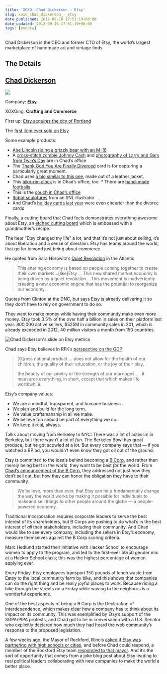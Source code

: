 ```yaml
---
title: 'XOXO: Chad Dickerson - Etsy'
slug: xoxo_chad_dickerson_-_etsy
date_published: 2012-09-16 17:51:19+00:00
date_updated: 2012-09-16 17:51:19+00:00
tags: [events]
---
```

Chad Dickerson is the CEO and former CTO of Etsy, the world’s largest marketplace of handmade art and vintage finds.

## The Details

## [Chad Dickerson](https://twitter.com/chaddickerson)

![](/images/chad01-desaturated_MG_0795.cropped_normal.jpg)

Company: **[Etsy](http://www.etsy.com/)**

XOXOing: **Crafting and Commerce**

First up: [Etsy acquires the city of Portland](http://www.etsy.com/blog/news/2012/etsy-acquires-city-of-portland/)  

The [first item ever sold on Etsy](https://www.etsy.com/transaction/43)  

Some example products:  

* [Abe Lincoln riding a grizzly bear with an M-16](http://www.etsy.com/listing/75364177/abe-lincoln-riding-a-grizzly-old-photo)  
* A [cross-stitch zombie Johnny Cash](https://www.etsy.com/transaction/31827322) and [photography of Larry and Gary from Twin’s Day](https://www.etsy.com/transaction/41518354) are in Chad’s office  
* The [Thank God You Are Finally Divorced](http://www.etsy.com/listing/76275691/thank-god-finally-divorced-card) card is for capturing a particularly great moment.  
* Chad uses [a big similar to this one](https://www.etsy.com/transaction/54527579), made out of a leather jacket.  
* This [bike-rim clock](https://www.etsy.com/transaction/91346155) is in Chad’s office, too.  * There are [hand-made footballs](http://www.etsy.com/listing/62187403/leather-head-handsome-american-leather)  
* This is the [couch in Chad’s office](http://www.etsy.com/listing/76816536/wood-leather-sofa-reclaimed-oak-couch)  
* [Robot sculptures](https://www.etsy.com/transaction/26842047) from an SNL illustrator  
* And Chad’s [holiday cards last year](http://www.etsy.com/listing/36174529/letterpress-holiday-cards-brooklyn) were even cheerier than the divorce cards  

Finally, a cutting board that Chad feels demonstrates everything awesome about Etsy, an [etched cutting board](http://www.etsy.com/listing/100147179/recipe-scanned-from-moms-or-grandmas) which is embossed with a grandmother’s recipe.  

The hear “Etsy changed my life” a lot, and that it’s not just about selling, it’s about liberation and a sense of direction. Etsy has teams around the world, that go far beyond just being about commerce.  

He quotes from Sara Horowitz’s [Quiet Revolution](http://www.theatlantic.com/business/archive/2011/12/occupy-big-business-the-sharing-economys-quiet-revolution/249582/) in the Atlantic:

> This sharing economy is based on people coming together to create their own markets…[like]Etsy … This new shared market economy is being driven by a quiet revolution… This movement is inadvertently creating a new economic engine that has the potential to reorganize our economy.

Quotes from Clinton at the DNC, but says Etsy is already delivering it so they don’t have to rely on government to do so.

They want to make money while having their community make even more money. Etsy took 3.5% of the over half a billion in sales on their platform last year. 800,000 active sellers, $525M in community sales in 201, which is already exceeded in 2012. 40 million visitors a month from 150 countries.

![Chad Dickerson's slide on Etsy metrics](/images/chad-dickerson-slide.jpg)

Chad says Etsy believes in RFK’s [perspective on the GDP](http://www.jfklibrary.org/Research/Ready-Reference/RFK-Speeches/Remarks-of-Robert-F-Kennedy-at-the-University-of-Kansas-March-18-1968.aspx):

> [G]ross national product … does not allow for the health of our children, the quality of their education, or the joy of their play,
> 
> the beauty of our poetry or the strength of our marriages. . . it measures everything, in short, except that which makes life worthwhile.

Etsy’s company values:

- We are a mindful, transparent, and humane business.
- We plan and build for the long term.
- We value craftsmanship in all we make.
- We believe fun should be part of everything we do.
- We keep it real, always.

Talks about moving from Berkeley to NYC: There was a lot of activism in Berkeley, but there wasn’t a lot of *fun*. The Berkeley Bowl has great produce, but he got scowled at a lot. But every company says that — if you watched a BP ad, you wouldn’t even know they got oil out of the ground.

Etsy is committed to the ideals behind becoming a [B Corp](http://bcorp.net), and rather than merely being best in the world, they want to be best *for* the world. From [Chad’s announcement of the B Corp](http://www.etsy.com/blog/news/2012/notes-from-chad-funding-etsys-future/), they addressed not just how they don’t sell out, but how they can honor the obligation they have to their community.

> We believe, more than ever, that Etsy can help fundamentally change the way the world works by making it possible for individuals to makeand sell things to other people around the globe — a people-powered economy.

Traditional incorporation requires corporate leaders to serve the best interest of its shareholders, but B Corps are pushing to do what’s in the best interest of *all* their stakeholders, including their community. And Chad would like to see every company, including the sellers in Etsy’s economy, measure themselves against the B Corp scoring criteria.

Marc Hedlund started their initiative with Hacker School to encourage women to apply to the program, and led to the first-ever 50/50 gender mix at a Hacker School class; this was the highest percentage of women applying ever.

Every Friday, Etsy employees transport 150 pounds of lunch waste from Eatsy to the local community farm by bike, and this shows that companies can do the right thing and be really joyful places to work. Because riding a bike through the streets on a Friday while waving to the neighbors is a wonderful experience.

One of the best aspects of being a B Corp is the Declaration of Interdependence, which makes clear how a company has to think about its impact on its community. This was exemplified by Etsy’s support of the SOPA/PIPA protests, and Chad got to be in conversation with a U.S. Senator who explicitly declared how much they had heard the web community’s response to the proposed legislation.

A few weeks ago, the Mayor of Rockford, Illinois [asked if Etsy was partnering with high schools or cities](https://twitter.com/MayorMorrissey/status/241388490108047360), and before Chad could respond, a member of the Rockford Etsy team [responded to that mayor](https://twitter.com/ThePaperButton/status/243803702111117312). And it’s the sort of opportunity that comes from a joke blog post about Etsy leading to real political leaders collaborating with new companies to make the world a better place.
